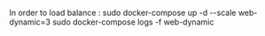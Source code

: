 In order to load balance : 
sudo docker-compose up -d --scale web-dynamic=3
sudo docker-compose logs -f web-dynamic
